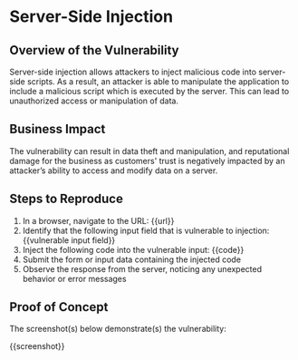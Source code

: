 # Server-Side Injection

## Overview of the Vulnerability

Server-side injection allows attackers to inject malicious code into server-side scripts. As a result, an attacker is able to manipulate the application to include a malicious script which is executed by the server. This can lead to unauthorized access or manipulation of data.

## Business Impact

The vulnerability can result in data theft and manipulation, and reputational damage for the business as customers' trust is negatively impacted by an attacker’s ability to access and modify data on a server.

## Steps to Reproduce

1. In a browser, navigate to the URL: {{url}}
1. Identify that the following input field that is vulnerable to injection: {{vulnerable input field}}
1. Inject the following code into the vulnerable input:
{{code}}
1. Submit the form or input data containing the injected code
1. Observe the response from the server, noticing any unexpected behavior or error messages

## Proof of Concept

The screenshot(s) below demonstrate(s) the vulnerability:

{{screenshot}}
